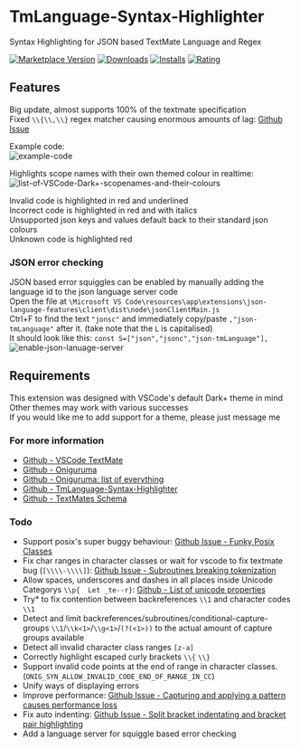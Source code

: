 # TmLanguage-Syntax-Highlighter
Syntax Highlighting for JSON based TextMate Language and Regex

[![Marketplace Version](https://vsmarketplacebadge.apphb.com/version-short/redcmd.tmlanguage-syntax-highlighter.svg)](https://marketplace.visualstudio.com/items?itemName=redcmd.tmlanguage-syntax-highlighter)
[![Downloads](https://vsmarketplacebadge.apphb.com/downloads-short//RedCMD.tmlanguage-syntax-highlighter.svg)](https://marketplace.visualstudio.com/items?itemName=RedCMD.tmlanguage-syntax-highlighter)
[![Installs](https://vsmarketplacebadge.apphb.com/installs-short//RedCMD.tmlanguage-syntax-highlighter.svg)](https://marketplace.visualstudio.com/items?itemName=RedCMD.tmlanguage-syntax-highlighter)
[![Rating](https://vsmarketplacebadge.apphb.com/rating-short//RedCMD.tmlanguage-syntax-highlighter.svg)](https://marketplace.visualstudio.com/items?itemName=RedCMD.tmlanguage-syntax-highlighter)


## Features
Big update, almost supports 100% of the textmate specification  
Fixed `\\{\\,\\}` regex matcher causing enormous amounts of lag: [Github Issue](https://github.com/microsoft/vscode-textmate/issues/166)

Example code:  
![example-code](https://github.com/RedCMD/TmLanguage-Syntax-Highlighter/blob/main/images/Example%20Code%20V1.2.png?raw=true)

Highlights scope names with their own themed colour in realtime:  
![list-of-VSCode-Dark+-scopenames-and-their-colours](https://github.com/RedCMD/TmLanguage-Syntax-Highlighter/blob/main/images/VSCode%20Dark+%20theme%20coloured%20scope-names.png?raw=true)

Invalid code is highlighted in red and underlined  
Incorrect code is highlighted in red and with italics  
Unsupported json keys and values default back to their standard json colours  
Unknown code is highlighted red  

### JSON error checking
JSON based error squiggles can be enabled by manually adding the language id to the json language server code  
Open the file at `\Microsoft VS Code\resources\app\extensions\json-language-features\client\dist\node\jsonClientMain.js`  
Ctrl+F to find the text `"jonsc"` and immediately copy/paste `,"json-tmLanguage"` after it. (take note that the `L` is capitalised)  
It should look like this: `const S=["json","jsonc","json-tmLanguage"],`  
![enable-json-lanuage-server](https://github.com/RedCMD/TmLanguage-Syntax-Highlighter/blob/main/images/Enable%20Json%20language%20server.png?raw=true)  



## Requirements
This extension was designed with VSCode's default Dark+ theme in mind  
Other themes may work with various successes  
If you would like me to add support for a theme, please just message me  


### For more information
* [Github - VSCode TextMate](https://github.com/microsoft/vscode-textmate)
* [Github - Oniguruma](https://github.com/kkos/oniguruma)
* [Github - Oniguruma: list of everything](https://github.com/kkos/oniguruma/blob/master/doc/RE)
* [Github - TmLanguage-Syntax-Highlighter](https://github.com/RedCMD/TmLanguage-Syntax-Highlighter)
* [Github - TextMates Schema](https://github.com/martinring/tmlanguage)


### Todo
* Support posix's super buggy behaviour: [Github Issue - Funky Posix Classes](https://github.com/microsoft/vscode-textmate/issues/165)
* Fix char ranges in character classes or wait for vscode to fix textmate bug (`[\\\\-\\\\]`): [Github Issue - Subroutines breaking tokenization](https://github.com/microsoft/vscode-textmate/issues/164)
* Allow spaces, underscores and dashes in all places inside Unicode Categorys `\\p{  Let _te--r}`: [Github - List of unicode properties](https://github.com/kkos/oniguruma/blob/bb31b4d402ee3f3a3bc4855c9d0271f43a3e4793/doc/UNICODE_PROPERTIES)
* Try* to fix contention between backreferences `\\1` and character codes `\\1`
* Detect and limit backreferences/subroutines/conditional-capture-groups `\\1`/`\\k<1>`/`\\g<1>`/`(?(<1>))` to the actual amount of capture groups available
* Detect all invalid character class ranges `[z-a]`
* Correctly highlight escaped curly brackets `\\{` `\\}`
* Support invalid code points at the end of range in character classes. (`ONIG_SYN_ALLOW_INVALID_CODE_END_OF_RANGE_IN_CC`)
* Unify ways of displaying errors
* Improve performance: [Github Issue - Capturing and applying a pattern causes performance loss](https://github.com/microsoft/vscode-textmate/issues/167)
* Fix auto indenting: [Github Issue - Split bracket indentating and bracket pair highlighting](https://github.com/microsoft/vscode/issues/141044)
* Add a language server for squiggle based error checking